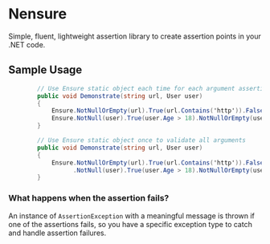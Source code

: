 # Nensure
Simple, fluent, lightweight assertion library to create assertion points in your .NET code.

## Sample Usage
```csharp
        // Use Ensure static object each time for each argument assertion
        public void Demonstrate(string url, User user)
        {
            Ensure.NotNullOrEmpty(url).True(url.Contains('http')).False(url.EndsWith('?'));
            Ensure.NotNull(user).True(user.Age > 18).NotNullOrEmpty(user.Name);
        }

        // Use Ensure static object once to validate all arguments
        public void Demonstrate(string url, User user)
        {
            Ensure.NotNullOrEmpty(url).True(url.Contains('http')).False(url.EndsWith('?'))
                  .NotNull(user).True(user.Age > 18).NotNullOrEmpty(user.Name);
        }
```
        
### What happens when the assertion fails?
An instance of `AssertionException` with a meaningful message is thrown if one of the assertions fails, so you have a specific exception
type to catch and handle assertion failures.

